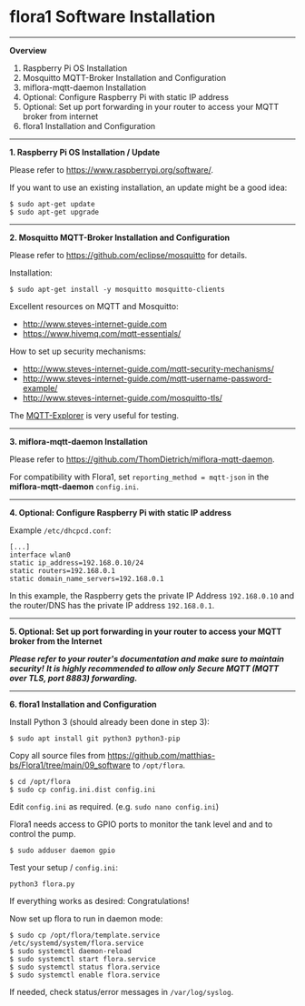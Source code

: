 # flora1 Software Installation

----
**Overview**

1. Raspberry Pi OS Installation
2. Mosquitto MQTT-Broker Installation and Configuration
3. miflora-mqtt-daemon Installation
4. Optional: Configure Raspberry Pi with static IP address
5. Optional: Set up port forwarding in your router to access your MQTT broker from internet
6. flora1 Installation and Configuration

----
**1. Raspberry Pi OS Installation / Update**

Please refer to https://www.raspberrypi.org/software/.

If you want to use an existing installation, an update might be a good idea:
```
$ sudo apt-get update
$ sudo apt-get upgrade
```
----
**2. Mosquitto MQTT-Broker Installation and Configuration**

Please refer to https://github.com/eclipse/mosquitto for details.

Installation:
```
$ sudo apt-get install -y mosquitto mosquitto-clients
```

Excellent resources on MQTT and Mosquitto:
* http://www.steves-internet-guide.com
* https://www.hivemq.com/mqtt-essentials/

How to set up security mechanisms:
* http://www.steves-internet-guide.com/mqtt-security-mechanisms/
* http://www.steves-internet-guide.com/mqtt-username-password-example/
* http://www.steves-internet-guide.com/mosquitto-tls/

The [MQTT-Explorer](https://github.com/thomasnordquist/MQTT-Explorer) is very useful for testing.

----
**3. miflora-mqtt-daemon Installation**

Please refer to https://github.com/ThomDietrich/miflora-mqtt-daemon.

For compatibility with Flora1, set `reporting_method = mqtt-json` in the **miflora-mqtt-daemon** `config.ini`.

----
**4. Optional: Configure Raspberry Pi with static IP address**

Example `/etc/dhcpcd.conf`:
```
[...]
interface wlan0
static ip_address=192.168.0.10/24
static routers=192.168.0.1
static domain_name_servers=192.168.0.1
```
In this example, the Raspberry gets the private IP Address `192.168.0.10` and the router/DNS has the private IP address ```192.168.0.1```.

----
**5. Optional: Set up port forwarding in your router to access your MQTT broker from the Internet**

***Please refer to your router's documentation and make sure to maintain security!***
***It is highly recommended to allow only Secure MQTT (MQTT over TLS, port 8883) forwarding.***

----
**6. flora1 Installation and Configuration**

Install Python 3 (should already been done in step 3):
```
$ sudo apt install git python3 python3-pip
```

Copy all source files from https://github.com/matthias-bs/Flora1/tree/main/09_software to `/opt/flora`.
```
$ cd /opt/flora
$ sudo cp config.ini.dist config.ini
```
Edit `config.ini` as required. (e.g. ```sudo nano config.ini```) 

Flora1 needs access to GPIO ports to monitor the tank level and and to control the pump.

```$ sudo adduser daemon gpio```

Test your setup / ```config.ini```:

```python3 flora.py```

If everything works as desired: Congratulations!

Now set up flora to run in daemon mode:
```
$ sudo cp /opt/flora/template.service /etc/systemd/system/flora.service
$ sudo systemctl daemon-reload
$ sudo systemctl start flora.service
$ sudo systemctl status flora.service
$ sudo systemctl enable flora.service
```

If needed, check status/error messages in ```/var/log/syslog```.
